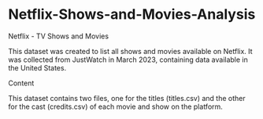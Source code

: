 # Netflix-Shows-and-Movies-Analysis

Netflix - TV Shows and Movies

This dataset was created to list all shows and movies available on Netflix. It was collected from JustWatch in March 2023, containing data available in the United States.

Content

This dataset contains two files, one for the titles (titles.csv) and the other for the cast (credits.csv) of each movie and show on the platform.

